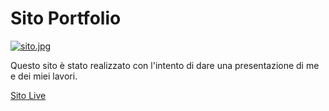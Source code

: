# Sito Portfolio
[![sito.jpg](https://i.postimg.cc/VLyhHR1s/sito.jpg)](https://postimg.cc/K4NQ1tRC)
<p>Questo sito è stato realizzato con l'intento di dare una presentazione di me e dei miei lavori. </p>
<a href="https://simonaroxananegri.github.io/SitoPortfolio/" target="a_blank"> Sito Live </a>

